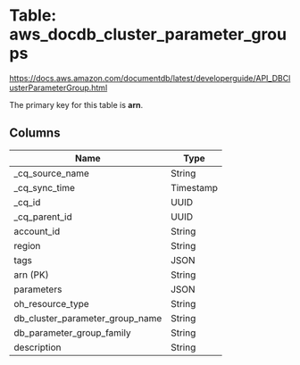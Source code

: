 # Table: aws_docdb_cluster_parameter_groups

https://docs.aws.amazon.com/documentdb/latest/developerguide/API_DBClusterParameterGroup.html

The primary key for this table is **arn**.



## Columns
| Name          | Type          |
| ------------- | ------------- |
|_cq_source_name|String|
|_cq_sync_time|Timestamp|
|_cq_id|UUID|
|_cq_parent_id|UUID|
|account_id|String|
|region|String|
|tags|JSON|
|arn (PK)|String|
|parameters|JSON|
|oh_resource_type|String|
|db_cluster_parameter_group_name|String|
|db_parameter_group_family|String|
|description|String|